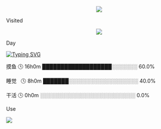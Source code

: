 <br clear="both">

<p align="center">
<img src="https://capsule-render.vercel.app/api?type=waving&color=timeGradient&height=300&&section=header&text=ME.The Remaining Dreams&fontSize=50&fontAlign=50&fontAlignY=30&desc=I am YOINXAN!&descAlign=50&descSize=30&descAlignY=60&animation=twinkling" />
</p>



Visited

<div align="center">
  <img src="https://profile-counter.glitch.me/YOINXAN/count.svg?"  />
</div>


Day

<a href="https://git.io/typing-svg"><img src="https://readme-typing-svg.demolab.com?font=Fira+Code&pause=1000&vCenter=true&width=435&lines=%E7%99%BD%E5%A4%A9%E6%91%B8%E9%B1%BC;%E6%99%9A%E4%B8%8A%E7%9D%A1%E8%A7%89" alt="Typing SVG" /></a>

摸鱼   🕓 16h0m ███████████████████░░░░░░░  60.0%

睡觉   🕓 8h0m   ███████░░░░░░░░░░░░░░░░░░░  40.0%

干活   🕓 0h0m   ░░░░░░░░░░░░░░░░░░░░░░░░░░  0.0%



Use

<img align="center" src="https://github-readme-stats.vercel.app/api/top-langs/?username=YOINXAN&theme=transparent&hide_border=true&layout=donut-vertical&langs_count=6" />


